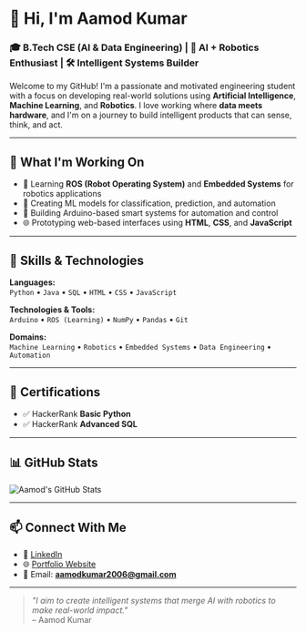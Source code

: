 # 👋 Hi, I'm Aamod Kumar

### 🎓 B.Tech CSE (AI & Data Engineering) | 🤖 AI + Robotics Enthusiast | 🛠️ Intelligent Systems Builder

Welcome to my GitHub! I'm a passionate and motivated engineering student with a focus on developing real-world solutions using **Artificial Intelligence**, **Machine Learning**, and **Robotics**. I love working where **data meets hardware**, and I'm on a journey to build intelligent products that can sense, think, and act.

---

## 🚀 What I'm Working On
- 🤖 Learning **ROS (Robot Operating System)** and **Embedded Systems** for robotics applications  
- 🧠 Creating ML models for classification, prediction, and automation  
- 🔌 Building Arduino-based smart systems for automation and control  
- 🌐 Prototyping web-based interfaces using **HTML**, **CSS**, and **JavaScript**

---

## 🧠 Skills & Technologies

**Languages:**  
`Python` • `Java` • `SQL` • `HTML` • `CSS` • `JavaScript`

**Technologies & Tools:**  
`Arduino` • `ROS (Learning)` • `NumPy` • `Pandas` • `Git`

**Domains:**  
`Machine Learning` • `Robotics` • `Embedded Systems` • `Data Engineering` • `Automation`

---

## 📜 Certifications

- ✅ HackerRank **Basic Python**  
- ✅ HackerRank **Advanced SQL**

---

## 📊 GitHub Stats

![Aamod's GitHub Stats](https://github-readme-stats.vercel.app/api?username=aamodkumar&show_icons=true&theme=tokyonight)

---

## 📫 Connect With Me

- 💼 [LinkedIn](https://www.linkedin.com/in/aamod-kumar-9882782ab/)  
- 🌐 [Portfolio Website](https://embedded-dev.netlify.app)  
- 📧 Email: **aamodkumar2006@gmail.com** 

---

> _"I aim to create intelligent systems that merge AI with robotics to make real-world impact."_  
> – Aamod Kumar
